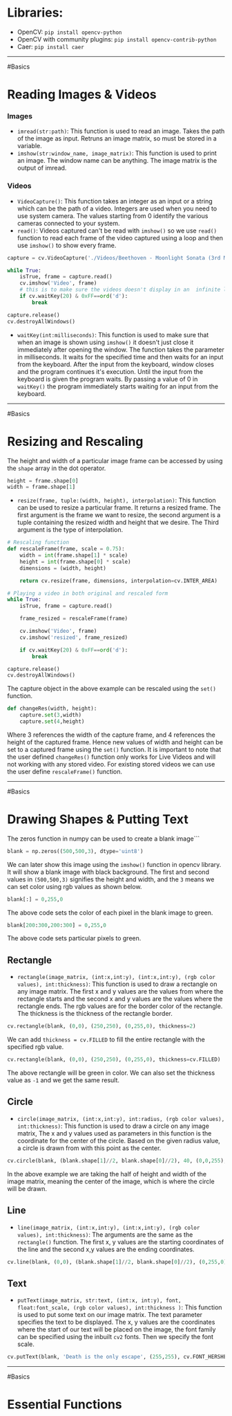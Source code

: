 # Libraries:
-  OpenCV: `pip install opencv-python`
-  OpenCV with community plugins: `pip install opencv-contrib-python`
-  Caer: `pip install caer`
---
#Basics
# Reading Images & Videos
### Images
- `imread(str:path)`: This function is used to read an image. Takes the path of the image as input. Retruns an image matrix, so must be stored in a variable.
- `imshow(str:window_name, image_matrix)`: This function is used to print an image. The window name can be anything. The image matrix is the output of imread.
### Videos
- `VideoCapture()`: This function takes an integer as an input or a string which can be the path of a video. Integers are used when you need to use system camera. The values starting from 0 identify the various cameras connected to your system.
- `read()`: Videos captured can't be read with `imshow()` so we use `read()` function to read each frame of the video captured using a loop and then use `imshow()` to show every frame.
```python
capture = cv.VideoCapture('./Videos/Beethoven - Moonlight Sonata (3rd Movement).mp4')

while True:
    isTrue, frame = capture.read()
    cv.imshow('Video', frame)
	# this is to make sure the videos doesn't display in an  infinite loop. It waits for 20 ms and then will quit the loop if letter d is pressed.
    if cv.waitKey(20) & 0xFF==ord('d'):
        break

capture.release()
cv.destroyAllWindows()
```
- `waitKey(int:milliseconds)`: This function is used to make sure that when an image is shown using `imshow()` it doesn't just close it immediately after opening the window. The function takes  the parameter in milliseconds. It waits for the specified time and then waits for an input from the keyboard. After the input from the keyboard, window closes and the program continues it's execution. Until the input from the keyboard is given the program waits. By passing a value of 0 in `waitKey()` the program immediately starts waiting for an input from the keyboard.
---
#Basics 
# Resizing and Rescaling
The height and width of a particular image frame can be accessed by using the `shape` array in the dot operator.
```python
height = frame.shape[0]
width = frame.shape[1]
```
- `resize(frame, tuple:(width, height), interpolation)`: This function can be used to resize a particular frame. It returns a resized frame. The first argument is the frame we want to resize, the second argument is a tuple containing the resized width and height that we desire. The Third argument is the type of interpolation.
```python
# Rescaling function
def rescaleFrame(frame, scale = 0.75):
    width = int(frame.shape[1] * scale)
    height = int(frame.shape[0] * scale)
    dimensions = (width, height)

    return cv.resize(frame, dimensions, interpolation=cv.INTER_AREA)

# Playing a video in both original and rescaled form
while True:
    isTrue, frame = capture.read()

    frame_resized = rescaleFrame(frame)

    cv.imshow('Video', frame)
    cv.imshow('resized', frame_resized)

    if cv.waitKey(20) & 0xFF==ord('d'):
        break

capture.release()
cv.destroyAllWindows()
```
The capture object in the above example can be rescaled using the `set()` function.
```python
def changeRes(width, height):
	capture.set(3,width)
	capture.set(4,height)
```
Where 3 references the width of the capture frame, and 4 references the height of the captured frame. Hence new values of width and height can be set to a captured frame using the `set()` function.
It is important to note that the user defined `changeRes()` function only works for Live Videos and will not working with any stored video. For existing stored videos we can use the user define `rescaleFrame()` function.

---
#Basics 
# Drawing Shapes & Putting Text
The zeros function in numpy can be used to create a blank image```
```python
blank = np.zeros((500,500,3), dtype='uint8')
```
We can later show this image using the `imshow()` function in opencv library. It will show a blank image with black background. The first and second values in `(500,500,3)` signifies the height and width, and the `3` means we can set color using rgb values as shown below.
```python
blank[:] = 0,255,0
```
The above code sets the color of each pixel in the blank image to green.
```python
blank[200:300,200:300] = 0,255,0
```
The above code sets particular pixels to green.
## Rectangle
- `rectangle(image_matrix, (int:x,int:y), (int:x,int:y), (rgb color values), int:thickness)`: This function is used to draw a rectangle on any image matrix. The first x and y values are the values from where the rectangle starts and the second x and y values are the values where the rectangle ends. The rgb values are for the border color of the rectangle. The thickness is the thickness of the rectangle border.
```python
cv.rectangle(blank, (0,0), (250,250), (0,255,0), thickness=2)
```
We can add `thickness = cv.FILLED` to fill the entire rectangle with the specified rgb value.
```python
cv.rectangle(blank, (0,0), (250,250), (0,255,0), thickness=cv.FILLED)
```
The above rectangle will be green in color. We can also set the thickness value as `-1` and we get the same result.
## Circle
- `circle(image_matrix, (int:x,int:y), int:radius, (rgb color values), int:thickness)`: This function is used to draw a circle on any image matrix, The x and y values used as parameters in this function is the coordinate for the center of the circle. Based on the given radius value, a circle is drawn from with this point as the center.
```python
cv.circle(blank, (blank.shape[1]//2, blank.shape[0]//2), 40, (0,0,255), thickness=-1)
```
In the above example we are taking the half of height and width of the image matrix, meaning the center of the image, which is where the circle will be drawn.
## Line
- `line(image_matrix, (int:x,int:y), (int:x,int:y), (rgb color values), int:thickness)`: The arguments are the same as the `rectangle()` function. The first x, y values are the starting coordinates of the line and the second x,y values are the ending coordinates. 
```python
cv.line(blank, (0,0), (blank.shape[1]//2, blank.shape[0]//2), (0,255,0), thickness=2)
```
## Text
- `putText(image_matrix, str:text, (int:x, int:y), font, float:font_scale, (rgb color values), int:thickness )`: This function is used to put some text on our image matrix. The text parameter specifies the text to be displayed. The x, y values are the coordinates where the start of our text will be placed on the image, the font family can be specified using the inbuilt `cv2` fonts. Then we specify the font scale.
```python
cv.putText(blank, 'Death is the only escape', (255,255), cv.FONT_HERSHEY_TRIPLEX, 1.0, (0,255,0), 2)
```
---
#Basics 
# Essential Functions

